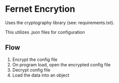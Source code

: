# Fernet Encrytion
Uses the cryptography library (see: requirements.txt).

This utilizes .json files for configuration

## Flow
1. Encrypt the config file
2. On program load, open the encrypted config file
3. Decrypt config file
4. Load the data into an object
